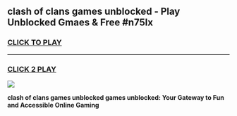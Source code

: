
## clash of clans games unblocked - Play Unblocked Gmaes & Free #n75lx
<h3>
<a href="https://premium.freeplayer.one?title=clash_of_clans_games_unblocked&ref=03M">CLICK TO PLAY</a></h3>
<hr>

<h3>
<a href="https://premium.freeplayer.one?title=clash_of_clans_games_unblocked&ref=03M">CLICK 2 PLAY</a>
  
</h3>

<a href="https://premium.freeplayer.one?title=clash_of_clans_games_unblocked&ref=03M"><img src="https://clearcache.store/games.png"></a>


**clash of clans games unblocked games unblocked: Your Gateway to Fun and Accessible Online Gaming**

